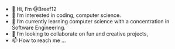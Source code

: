 - 👋 Hi, I’m @Breef12
- 👀 I’m interested in coding, computer science.
- 🌱 I’m currently learning computer science with a concentration in Software Engineering.
- 💞️ I’m looking to collaborate on fun and creative projects,
- 📫 How to reach me ...

<!---
Breef12/Breef12 is a ✨ special ✨ repository because its `README.md` (this file) appears on your GitHub profile.
You can click the Preview link to take a look at your changes.
--->
